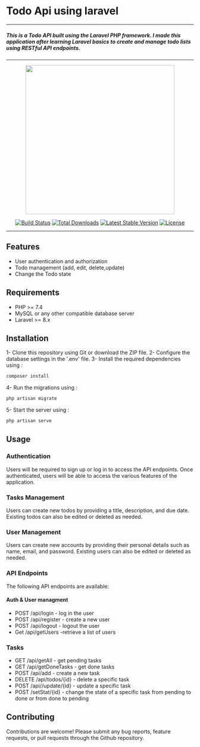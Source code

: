# Todo Api using laravel
---
##### This is a Todo API built using the Laravel PHP framework. I made this application after learning Laravel basics to create and manage todo lists using RESTful API endpoints.
---

<p align="center"><a href="https://laravel.com" target="_blank"><img src="https://raw.githubusercontent.com/laravel/art/master/logo-lockup/5%20SVG/2%20CMYK/1%20Full%20Color/laravel-logolockup-cmyk-red.svg" width="400"></a></p>

<p align="center">
<a href="https://travis-ci.org/laravel/framework"><img src="https://travis-ci.org/laravel/framework.svg" alt="Build Status"></a>
<a href="https://packagist.org/packages/laravel/framework"><img src="https://img.shields.io/packagist/dt/laravel/framework" alt="Total Downloads"></a>
<a href="https://packagist.org/packages/laravel/framework"><img src="https://img.shields.io/packagist/v/laravel/framework" alt="Latest Stable Version"></a>
<a href="https://packagist.org/packages/laravel/framework"><img src="https://img.shields.io/packagist/l/laravel/framework" alt="License"></a>
</p>

---
## Features

- User authentication and authorization
- Todo management (add, edit, delete,update)
- Change the Todo state

## Requirements

- PHP >= 7.4
- MySQL or any other compatible database server
- Laravel >= 8.x

## Installation

1- Clone this repository using Git or download the ZIP file.
2- Configure the database settings in the '.env' file.
3- Install the required dependencies using :
```sh
composer install
```
4- Run the migrations using :
```sh
php artisan migrate
```
5- Start the server using :
```sh
php artisan serve
```
## Usage

### Authentication
Users will be required to sign up or log in to access the API endpoints. Once authenticated, users will be able to access the various features of the application.
### Tasks Management
Users can create new todos by providing a title, description, and due date. Existing todos can also be edited or deleted as needed.
### User Management
Users can create new accounts by providing their personal details such as name, email, and password. Existing users can also be edited or deleted as needed.
### API Endpoints
The following API endpoints are available:
#### Auth & User managment
- POST /api/login - log in the user
- POST /api/register - create a new user
- POST /api/logout - logout the user
- Get /api/getUsers -retrieve a list of users
### Tasks

- GET /api/getAll - get pending tasks
- GET /api/getDoneTasks - get done tasks
- POST /api/add - create a new task
- DELETE /api/todos/{id} - delete a specific task
- POST /api//update/{id} - update a specific task
- POST /setStat/{id} - change the state of a specific task from pending to done or from done to pending
## Contributing
Contributions are welcome! Please submit any bug reports, feature requests, or pull requests through the Github repository.
